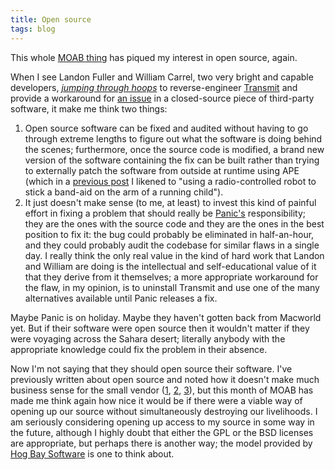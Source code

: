 ```yaml
---
title: Open source
tags: blog
---
```


This whole [MOAB thing](http://www.wincent.com/a/about/wincent/weblog/archives/apple/moab/) has piqued my interest in open source, again.

When I see Landon Fuller and William Carrel, two very bright and capable developers, [*jumping through hoops*](http://groups.google.com/group/moabfixes/browse_frm/thread/fe77f4d5bfeb53e4/fdd6c9e196a59424#fdd6c9e196a59424) to reverse-engineer [Transmit](http://panic.com/transmit/) and provide a workaround for [an issue](http://projects.info-pull.com/moab/MOAB-19-01-2007.html) in a closed-source piece of third-party software, it make me think two things:

1.  Open source software can be fixed and audited without having to go through extreme lengths to figure out what the software is doing behind the scenes; furthermore, once the source code is modified, a brand new version of the software containing the fix can be built rather than trying to externally patch the software from outside at runtime using APE (which in a [previous post](http://www.wincent.com/a/about/wincent/weblog/archives/2007/01/month_of_apple_1.php) I likened to "using a radio-controlled robot to stick a band-aid on the arm of a running child").
2.  It just doesn't make sense (to me, at least) to invest this kind of painful effort in fixing a problem that should really be [Panic's](http://panic.com/) responsibility; they are the ones with the source code and they are the ones in the best position to fix it: the bug could probably be eliminated in half-an-hour, and they could probably audit the codebase for similar flaws in a single day. I really think the only real value in the kind of hard work that Landon and William are doing is the intellectual and self-educational value of it that they derive from it themselves; a more appropriate workaround for the flaw, in my opinion, is to uninstall Transmit and use one of the many alternatives available until Panic releases a fix.

Maybe Panic is on holiday. Maybe they haven't gotten back from Macworld yet. But if their software were open source then it wouldn't matter if they were voyaging across the Sahara desert; literally anybody with the appropriate knowledge could fix the problem in their absence.

Now I'm not saying that they should open source their software. I've previously written about open source and noted how it doesn't make much business sense for the small vendor ([1](http://www.wincent.com/a/about/wincent/weblog/archives/2005/07/open_source_lic.php), [2](http://www.wincent.com/a/about/wincent/weblog/archives/2006/04/open_source_a_w.php), [3](http://www.wincent.com/a/about/wincent/weblog/archives/2006/09/open_vs_closed.php)), but this month of MOAB has made me think again how nice it would be if there were a viable way of opening up our source without simultaneously destroying our livelihoods. I am seriously considering opening up access to my source in some way in the future, although I highly doubt that either the GPL or the BSD licenses are appropriate, but perhaps there is another way; the model provided by [Hog Bay Software](http://hogbaysoftware.com/) is one to think about.
